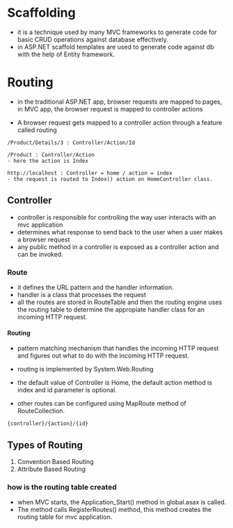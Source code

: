 # Scaffolding
- it is a technique used by many MVC frameworks to generate code for basic CRUD operations against database effectively.
- in ASP.NET scaffold templates are used to generate code against db with the help of Entity framework.


# Routing
- in the traditional ASP.NET app, browser requests are mapped to pages, in MVC app, the browser request is mapped to controller actions

- A browser request gets mapped to a controller action through a feature called routing
```
/Product/Details/3 : Controller/Action/Id

/Product : Controller/Action
- here the action is Index

http://localhost : Controller = home / action = index
- the request is routed to Index() action on HomeController class.
```

## Controller
- controller is responsible for controlling the way user interacts with an mvc application
- determines what response to send back to the user when a user makes a browser request
- any public method in a controller is exposed as a controller action and can be invoked.

### Route
- it defines the URL pattern and the handler information.
- handler is a class that processes the request
- all the routes are stored in RouteTable and then the routing engine uses the routing table to determine the appropiate handler class for an incoming HTTP request.

#### Routing
- pattern matching mechanism that handles the incoming HTTP request and figures out what to do with the incoming HTTP request.
- routing is implemented by System.Web.Routing

- the default value of Controller is Home, the default action method is index and id parameter is optional.
- other routes can be configured using MapRoute method of RouteCollection.
```
{controller}/{action}/{id}
```

## Types of Routing
1. Convention Based Routing
2. Attribute Based Routing

### how is the routing table created 
- when MVC starts, the Application_Start() method in global.asax is called.
- The method calls RegisterRoutes() method, this method creates the routing table for mvc application.
 
